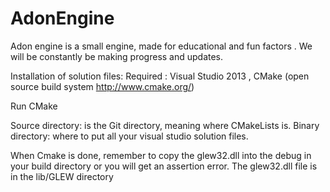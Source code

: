# AdonEngine
Adon engine is a small engine, made for educational and fun factors . We will be constantly be making progress and updates.

Installation of solution files:
Required : Visual Studio 2013 , CMake (open source build system http://www.cmake.org/)

Run CMake

Source directory: is the Git directory, meaning where CMakeLists is.
Binary directory: where to put all your visual studio solution files.

When Cmake is done, remember to copy the glew32.dll into the debug in your build directory or you will get an assertion error.
The glew32.dll file is in the lib/GLEW directory
